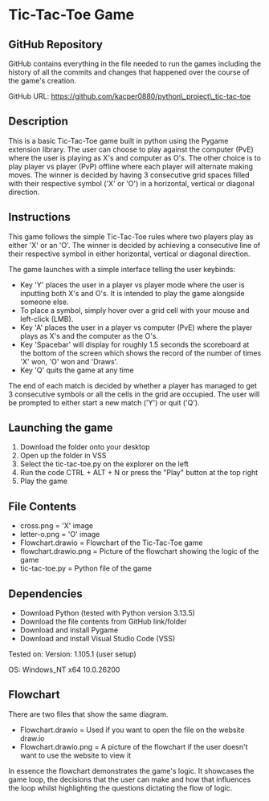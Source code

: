 # **Tic-Tac-Toe Game**



## GitHub Repository



GitHub contains everything in the file needed to run the games including the history of all the commits and changes that happened over the course of the game's creation.

GitHub URL: https://github.com/kacper0880/python\_project\_tic-tac-toe    



## Description



This is a basic Tic-Tac-Toe game built in python using the Pygame extension library. The user can choose to play against the computer (PvE) where the user is playing as X's and computer as O's. The other choice is to play player vs player (PvP) offline where each player will alternate making moves. The winner is decided by having 3 consecutive grid spaces filled with their respective symbol ('X' or 'O') in a horizontal, vertical or diagonal direction.



## Instructions

This game follows the simple Tic-Tac-Toe rules where two players play as either 'X' or an 'O'. The winner is decided by achieving a consecutive line of their respective symbol in either horizontal, vertical or diagonal direction. 



The game launches with a simple interface telling the user keybinds:

* Key 'Y' places the user in a player vs player mode where the user is inputting both X's and O's. It is intended to play the game alongside someone else.
* To place a symbol, simply hover over a grid cell with your mouse and left-click (LMB).
* Key 'A' places the user in a player vs computer (PvE) where the player plays as X's and the computer as the O's.
* Key 'Spacebar' will display for roughly 1.5 seconds the scoreboard at the bottom of the screen which shows the record of the number of times 'X' won, 'O' won and 'Draws'. 
* Key 'Q' quits the game at any time



The end of each match is decided by whether a player has managed to get 3 consecutive symbols or all the cells in the grid are occupied. The user will be prompted to either start a new match ('Y') or quit ('Q').



## Launching the game

1. Download the folder onto your desktop
2. Open up the folder in VSS
3. Select the tic-tac-toe.py on the explorer on the left
4. Run the code CTRL + ALT + N or press the "Play" button at the top right
5. Play the game



## File Contents

* cross.png = 'X' image
* letter-o.png = 'O' image
* Flowchart.drawio = Flowchart of the Tic-Tac-Toe game
* flowchart.drawio.png = Picture of the flowchart showing the logic of the game
* tic-tac-toe.py = Python file of the game



## Dependencies

* Download Python (tested with Python version 3.13.5)
* Download the file contents from GitHub link/folder
* Download and install Pygame
* Download and install Visual Studio Code (VSS)

Tested on:
Version: 1.105.1 (user setup)

OS: Windows\_NT x64 10.0.26200



## Flowchart



There are two files that show the same diagram.

* Flowchart.drawio = Used if you want to open the file on the website draw.io
* Flowchart.drawio.png = A picture of the flowchart if the user doesn't want to use the website to view it



In essence the flowchart demonstrates the game's logic. It showcases the game loop, the decisions that the user can make and how that influences the loop whilst highlighting the questions dictating the flow of logic.



